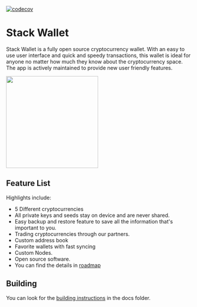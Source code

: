 [![codecov](https://codecov.io/gh/cypherstack/stack_wallet/branch/main/graph/badge.svg?token=PM1N56UTEW)](https://codecov.io/gh/cypherstack/stack_wallet)

# Stack Wallet
Stack Wallet is a fully open source cryptocurrency wallet. With an easy to use user interface and quick and speedy transactions, this wallet is ideal for anyone no matter how much they know about the cryptocurrency space. The app is actively maintained to provide new user friendly features.

<a href="https://play.google.com/store/apps/details?id=com.cypherstack.stackwallet">
<img width="250px" src="https://play.google.com/intl/en_us/badges/static/images/badges/en_badge_web_generic.png"></img>
</a>

## Feature List

Highlights include:
- 5 Different cryptocurrencies
- All private keys and seeds stay on device and are never shared.
- Easy backup and restore feature to save all the information that's important to you.
- Trading cryptocurrencies through our partners.
- Custom address book
- Favorite wallets with fast syncing
- Custom Nodes.
- Open source software.
- You can find the details in [roadmap](docs/roadmap.md)

## Building

You can look for the [building instructions](docs/building.md) in the docs folder.